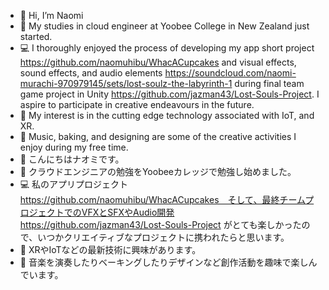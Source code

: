 - 👋 Hi, I’m Naomi
- 🌱 My studies in cloud engineer at Yoobee College in New Zealand just started.
- 💻 I thoroughly enjoyed the process of developing my app short project https://github.com/naomuhibu/WhacACupcakes and visual effects, sound effects, and audio elements https://soundcloud.com/naomi-murachi-970979145/sets/lost-soulz-the-labyrinth-1 during final team game project in Unity https://github.com/jazman43/Lost-Souls-Project. I aspire to participate in creative endeavours in the future.
- 👀 My interest is in the cutting edge technology associated with IoT, and XR.
- 💞️ Music, baking, and designing are some of the creative activities I enjoy during my free time.
- 👋 こんにちはナオミです。
- 🌱 クラウドエンジニアの勉強をYoobeeカレッジで勉強し始めました。
- 💻 私のアプリプロジェクト https://github.com/naomuhibu/WhacACupcakes　そして、最終チームプロジェクトでのVFXとSFXやAudio開発 https://github.com/jazman43/Lost-Souls-Project がとても楽しかったので、いつかクリエイティブなプロジェクトに携われたらと思います。
- 👀 XRやIoTなどの最新技術に興味があります。
- 💞️ 音楽を演奏したりベーキングしたりデザインなど創作活動を趣味で楽しんでいます。

<!---
naomuhibu/naomuhibu is a ✨ special ✨ repository because its `README.md` (this file) appears on your GitHub profile.
You can click the Preview link to take a look at your changes.
📫 How to reach me ...
--->
